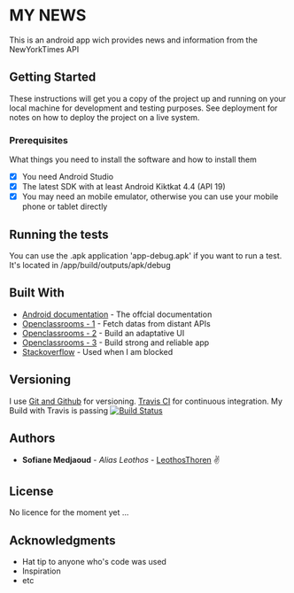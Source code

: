 # MY NEWS

This is an android app wich provides news and information from the NewYorkTimes API

## Getting Started

These instructions will get you a copy of the project up and running on your local machine for development and testing purposes. See deployment for notes on how to deploy the project on a live system.

### Prerequisites

What things you need to install the software and how to install them

- [x] You need Android Studio 
- [x] The latest SDK with at least Android Kiktkat 4.4 (API 19)
- [x] You may need an mobile emulator, otherwise you can use your mobile phone or tablet directly

## Running the tests

You can use the .apk application 'app-debug.apk' if you want to run a test. It's located in /app/build/outputs/apk/debug

## Built With

* [Android documentation](https://developer.android.com/guide/index.html) - The offcial documentation
* [Openclassrooms - 1](https://openclassrooms.com/courses/recuperez-et-affichez-des-donnees-distantes) - Fetch datas from distant APIs
* [Openclassrooms - 2](https://openclassrooms.com/courses/construisez-une-interface-utilisateur-flexible-et-adaptative) - Build an adaptative UI
* [Openclassrooms - 3](https://openclassrooms.com/courses/developpez-des-applications-robustes-et-fiables) - Build strong and reliable app
* [Stackoverflow](https://stackoverflow.com/) - Used when I am blocked


## Versioning

I use [Git and Github](https://gist.github.com/) for versioning. [Travis CI](https://travis-ci.org/) for continuous integration.
My Build with Travis is passing [![Build Status](https://travis-ci.org/LeothosThoren/My_News.svg?branch=master)](https://travis-ci.org/LeothosThoren/My_News)

## Authors

* **Sofiane Medjaoud** - *Alias Leothos* - [LeothosThoren](https://github.com/LeothosThoren) :v:

## License

No licence for the moment yet ...

## Acknowledgments

* Hat tip to anyone who's code was used
* Inspiration
* etc

